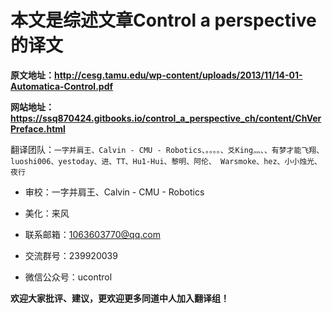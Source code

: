 
# 本文是综述文章Control a perspective的译文

**原文地址：http://cesg.tamu.edu/wp-content/uploads/2013/11/14-01-Automatica-Control.pdf** 

**网站地址：https://ssq870424.gitbooks.io/control_a_perspective_ch/content/ChVerPreface.html**

翻译团队：```一字并肩王、Calvin - CMU - Robotics、。。。。、爻King灬、、有梦才能飞翔、luoshi006、yestoday、进、TT、Hu1-Hui、黎明、阿伦、
						 Warsmoke、hez、小小烛光、夜行```

* 审校：一字并肩王、Calvin - CMU - Robotics

* 美化：来风

* 联系邮箱：1063603770@qq.com

* 交流群号：239920039

* 微信公众号：ucontrol

**欢迎大家批评、建议，更欢迎更多同道中人加入翻译组！**
